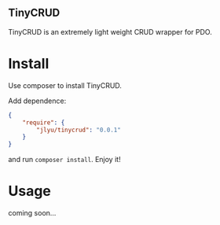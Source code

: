 TinyCRUD
--------
TinyCRUD is an extremely light weight CRUD wrapper for PDO.

Install
=======
Use composer to install TinyCRUD.

Add dependence:
```json
{
    "require": {
        "jlyu/tinycrud": "0.0.1"
    }
}
```
and run `composer install`. Enjoy it!

Usage
=====
coming soon...
